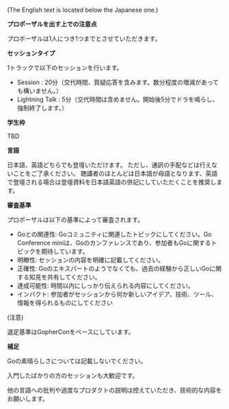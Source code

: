 <!--
  TODO: 結果発表日の目安が決まったら記入する
  CfPの結果は**x/y(曜日)**に、sessionizeに登録されたメールにお送りする予定です
-->

(The English text is located below the Japanese one.)

**プロポーザルを出す上での注意点**

プロポーザルは1人につき1つまでとさせていただきます。

**セッションタイプ**

1トラックで以下のセッションを行います。

* Session : 20分（交代時間、質疑応答を含みます。数分程度の増減があっても構いません。）
* Lightning Talk : 5分（交代時間は含めません。開始後5分でドラを鳴らし、強制終了します。）

**学生枠**

TBD

**言語**

日本語、英語どちらでも登壇いただけます。
ただし、通訳の手配などは行えないことをご了承ください。
聴講者のほとんどは日本語が母語となります、英語で登壇される場合は登壇資料を日本語英語の併記にしていただくことを推奨します。

**審査基準**

プロポーザルは以下の基準によって審査されます。

* Goとの関連性: Goコミュニティに関連したトピックにしてください。Go Conference miniは、Goのカンファレンスであり、参加者もGoに関するトピックを期待しています。
* 明瞭性: セッションの内容を明確に記載してください。
* 正確性: Goのエキスパートのようでなくても、過去の経験から正しいGoに関する知見を共有してください。
* 達成可能性: 時間以内にしっかり伝えられる内容にしてください。
* インパクト: 参加者がセッションから何か新しいアイデア、技術、ツール、情報を得られるものにしてください

(注意)

選定基準はGopherConをベースにしています。

**補足**

Goの素晴らしさについては記載しないでください。

入門したばかりの方のセッションも大歓迎です。

他の言語への批判や過度なプロダクトの説明は控えていただき、技術的な内容をお願いします。
